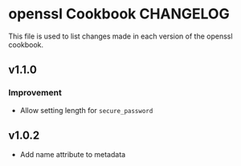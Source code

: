 openssl Cookbook CHANGELOG
==========================
This file is used to list changes made in each version of the openssl cookbook.


v1.1.0
------
### Improvement
- Allow setting length for `secure_password`

v1.0.2
------
- Add name attribute to metadata
